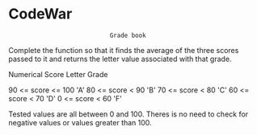 # CodeWar
                                Grade book
Complete the function so that it finds the average of the three scores passed to it and returns the letter value associated with that grade.

Numerical Score	Letter Grade

90 <= score <= 100	'A'
80 <= score < 90	'B'
70 <= score < 80	'C'
60 <= score < 70	'D'
0 <= score < 60	    'F'

Tested values are all between 0 and 100. Theres is no need to check for negative values or values greater than 100.